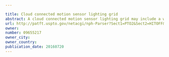 ```yaml
---

title: Cloud connected motion sensor lighting grid
abstract: A cloud connected motion sensor lighting grid may include a wireless lighting network of coordinated lighting devices and a bridge to provide connectivity to external devices such as a cell phone, home automation system or security system. The cloud connected motion sensor lighting grid may be implemented locally with a cell phone communicating with the bridge for control, status and alerts. The cloud connected motion sensor lighting grid may operate over a cloud via an Internet connection allowing the bridge to communicate with a server on the Internet that may implement software for communicating with the wireless lighting network and to capture data detected by motion sensors in the wireless lighting network.
url: http://patft.uspto.gov/netacgi/nph-Parser?Sect1=PTO2&Sect2=HITOFF&p=1&u=%2Fnetahtml%2FPTO%2Fsearch-adv.htm&r=1&f=G&l=50&d=PALL&S1=09655217&OS=09655217&RS=09655217
owner: 
number: 09655217
owner_city: 
owner_country: 
publication_date: 20160720
---
```

